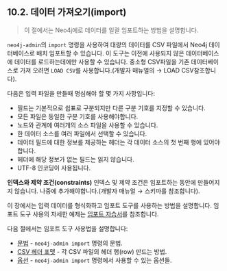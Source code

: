 ## 10.2. 데이터 가져오기(import)
> 이 절에서는 Neo4j에로 데이터를 일괄 임포트하는 방법을 설명합니다.

`neo4j-admin`의 `import` 명령을 사용하여 대량의 데이터를 CSV 파일에서 Neo4j 데이터베이스로 배치 임포트할 수 있습니다. 이 도구는 이전에 사용되지 않은 데이터베이스에 데이터를 로드하는데에만 사용할 수 있습니다. 중소형 CSV파일을 기존 데이터베이스로 가져 오려면 `LOAD CSV`를 사용합니다.(개발자 매뉴얼의 → LOAD CSV참조합니다).

다음은 입력 파일을 만들때 명심해야 할 몇 가지 사항입니다:
* 필드는 기본적으로 쉼표로 구분되지만 다른 구분 기호를 지정할 수 있습니다.
* 모든 파일은 동일한 구분 기호를 사용해야합니다.
* 노드와 관계에 여러개의 소스 파일을 사용할 수 있습니다.
* 한 데이터 소스를 여러 파일에서 선택할 수 있습니다.
* 데이터 필드에 대한 정보를 제공하는 헤더는 각 데이터 소스의 첫 번째 행에 있어야합니다.
* 헤더에 해당 정보가 없는 필드는 읽지 않습니다.
* UTF-8 인코딩이 사용됩니다.

<span class="glyphicon glyphicon-info-sign" aria-hidden="true"> </span> **인덱스와 제약 조건(constraints)**
인덱스 및 제약 조건은 임포트하는 동안에 만들어지지 않습니다. 나중에 추가해야합니다.(개발자 매뉴얼 → 스키마를 참조합니다).

이 장에서는 입력 데이터를 형식화하고 임포트 도구를 사용하는 방법을 설명합니다. 임포트 도구 사용의 자세한 예제는 [임포트 자습서](../tutorial/import_tool.md)를 참조합니다.

다음 절에서는 임포트 도구 사용법을 설명합니다:

* [문법](./import/syntax.md) - `neo4j-admin import` 명령의 문법.
* [CSV 헤더 포맷](./import/csv-header-format.md) - 각 CSV 파일의 헤더 행(row) 만드는 방법.
* [옵선](./import/options.md) - `neo4j-admin import` 명령에서 사용할 수 있는 옵션들.
